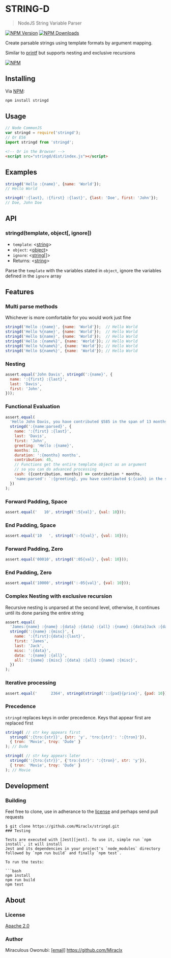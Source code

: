 # STRING-D

> NodeJS String Variable Parser

[![NPM Version][npm-image]][npm-url]
[![NPM Downloads][downloads-image]][downloads-url]

Create parsable strings using template formats by argument mapping.

Similar to [printf][printf] but supports nesting and exclusive recursions

[![NPM][npm-image-url]][npm-url]

## Installing

Via [NPM][npm]:

``` bash
npm install stringd
```

## Usage

``` javascript
// Node CommonJS
var stringd = require('stringd');
// Or ES6
import stringd from 'stringd';
```

``` html
<!-- Or in the Browser -->
<script src="stringd/dist/index.js"></script>
```

## Examples

``` javascript
stringd('Hello :{name}', {name: 'World'});
// Hello World

stringd(':{last}, :{first} :{last}', {last: 'Doe', first: 'John'});
// Doe, John Doe
```

## API

### stringd(template, object[, ignore])

* `template`: &lt;[string][]&gt;
* `object`: &lt;[object][]&gt;
* `ignore`: &lt;[string][][]&gt;
* Returns: &lt;[string][]&gt;

Parse the `template` with the variables stated in `object`, ignore the variables defined in the `ignore` array

## Features

### Multi parse methods

Whichever is more comfortable for you would work just fine

``` javascript
stringd('Hello :{name}', {name: 'World'});  // Hello World
stringd('Hello %{name}', {name: 'World'});  // Hello World
stringd('Hello ${name}', {name: 'World'});  // Hello World
stringd('Hello :{name%}', {name: 'World'}); // Hello World
stringd('Hello %{name%}', {name: 'World'}); // Hello World
stringd('Hello ${name%}', {name: 'World'}); // Hello World
```

### Nesting

``` javascript
assert.equal('John Davis', stringd(':{name}', {
  name: ':{first} :{last}',
  last: 'Davis',
  first: 'John',
}));
```

### Functional Evaluation

``` javascript
assert.equal(
  'Hello John Davis, you have contributed $585 in the span of 13 months',
  stringd(':{name:parsed}', {
    name: ':{first} :{last}',
    last: 'Davis',
    first: 'John',
    greeting: 'Hello :{name}',
    months: 13,
    duration: ':{months} months',
    contribution: 45,
    // Functions get the entire template object as an argument
    // so you can do advanced processing
    cash: ({contribution, months}) => contribution * months,
    'name:parsed': `:{greeting}, you have contributed $:{cash} in the span of :{duration}`,
  })
);
```

### Forward Padding, Space

``` javascript
assert.equal('   10', stringd(':5{val}', {val: 10}));
```

### End Padding, Space

``` javascript
assert.equal('10   ', stringd(':-5{val}', {val: 10}));
```

### Forward Padding, Zero

``` javascript
assert.equal('00010', stringd(':05{val}', {val: 10}));
```

### End Padding, Zero

``` javascript
assert.equal('10000', stringd(':-05{val}', {val: 10}));
```

### Complex Nesting with exclusive recursion

Recursive nesting is unparsed at the second level, otherwise, it continues until its done parsing the entire string

``` javascript
assert.equal(
  'James:{name} :{name} :{data} :{data} :{all} :{name} :{data}Jack :{data}',
  stringd(':{name} :{misc}', {
    name: ':{first}:{data}:{last}',
    first: 'James',
    last: 'Jack',
    misc: ':{data}',
    data: ':{name} :{all}',
    all: ':{name} :{misc} :{data} :{all} :{name} :{misc}',
  })
);
```

### Iterative processing

``` javascript
assert.equal('      2364', stringd(stringd('::{pad}{price}', {pad: 10}), {price: 2364}))
```

### Precedence

`stringd` replaces keys in order precedence. Keys that appear first are replaced first

``` javascript
stringd( // str key appears first
  stringd(':{tro:{str}}', {str: 'y', 'tro:{str}': ':{tron}'}),
  { tron: 'Movie', troy: 'Dude' }
); // Dude

stringd( // str key appears later
  stringd(':{tro:{str}}', {'tro:{str}': ':{tron}', str: 'y'}),
  { tron: 'Movie', troy: 'Dude' }
); // Movie
```

## Development

### Building

Feel free to clone, use in adherance to the [license](#license) and perhaps send pull requests
```
$ git clone https://github.com/Miraclx/stringd.git
### Testing

Tests are executed with [Jest][jest]. To use it, simple run `npm install`, it will install
Jest and its dependencies in your project's `node_modules` directory followed by `npm run build` and finally `npm test`.

To run the tests:

```bash
npm install
npm run build
npm test
```
## About
### License
[Apache 2.0][license]
### Author
Miraculous Owonubi: [[email]](mailto:omiraculous@gmail.com) <https://github.com/Miraclx>

[npm]:  https://github.com/npm/npm "The Node Package Manager"
[jest]:  https://github.com/facebook/jest "Delightful JavaScript Testing"
[printf]:  https://github.com/adaltas/node-printf
[license]:  LICENSE "Apache 2.0 License"

[npm-url]: https://npmjs.org/package/stringd
[npm-image]: https://badgen.net/npm/node/stringd
[npm-image-url]: https://nodei.co/npm/stringd.png?stars&downloads
[downloads-url]: https://npmjs.org/package/stringd
[downloads-image]: https://badgen.net/npm/dm/stringd

[string]: https://developer.mozilla.org/en-US/docs/Web/JavaScript/Data_structures#String_type
[object]: https://developer.mozilla.org/en-US/docs/Web/JavaScript/Reference/Global_Objects/Object
